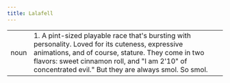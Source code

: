 ```yaml
---
title: Lalafell
---
```

| | |
| --- | --- |
| noun | 1.  	A pint-sized playable race that's bursting with personality. Loved for its cuteness, expressive animations, and of course, stature. They come in two flavors: sweet cinnamon roll, and "I am 2'10" of concentrated evil." But they are always smol. So smol.	|
